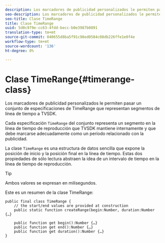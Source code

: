 ```yaml
---
description: Los marcadores de publicidad personalizados le permiten pasar un conjunto de especificaciones de TimeRange que representan segmentos de línea de tiempo a TVSDK.
seo-description: Los marcadores de publicidad personalizados le permiten pasar un conjunto de especificaciones de TimeRange que representan segmentos de línea de tiempo a TVSDK.
seo-title: Clase TimeRange
title: Clase TimeRange
uuid: 5d0c979e-cc63-4fdd-becc-b0e3987b0891
translation-type: tm+mt
source-git-commit: 040655d8ba5f91c98ed0584c08db226ffe1e0f4e
workflow-type: tm+mt
source-wordcount: '136'
ht-degree: 0%

---
```



# Clase TimeRange{#timerange-class}

Los marcadores de publicidad personalizados le permiten pasar un conjunto de especificaciones de TimeRange que representan segmentos de línea de tiempo a TVSDK.

<!--<a id="section_42EB6D62627A424ABA250E3246EFEFC3"></a>-->

Cada especificación `TimeRange` del conjunto representa un segmento en la línea de tiempo de reproducción que TVSDK mantiene internamente y que debe marcarse adecuadamente como un período relacionado con la publicidad.

La clase `TimeRange` es una estructura de datos sencilla que expone la posición de inicio y la posición final en la línea de tiempo. Estas dos propiedades de sólo lectura abstraen la idea de un intervalo de tiempo en la línea de tiempo de reproducción.

>[!TIP]
>
>Ambos valores se expresan en milisegundos.

Este es un resumen de la clase TimeRange:

```
public final class TimeRange {
    // the start/end values are provided at construction 
    public static function createRange(begin:Number, duration:Number {…}
 
    public function get begin():Number {…}
    public function get end():Number {…}
    public function get duration():Number {…}
}
```

